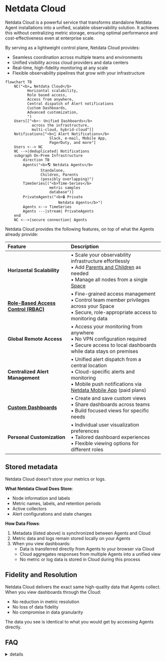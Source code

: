 # Netdata Cloud

Netdata Cloud is a powerful service that transforms standalone Netdata Agent installations into a unified, scalable observability solution. It achieves this without centralizing metric storage, ensuring optimal performance and cost-effectiveness even at enterprise scale.

By serving as a lightweight control plane, Netdata Cloud provides:

- Seamless coordination across multiple teams and environments
- Unified visibility across cloud providers and data centers
- Real-time, high-fidelity monitoring at any scale
- Flexible observability pipelines that grow with your infrastructure

```mermaid
flowchart TB
    NC("<b>☁️ Netdata Cloud</b>
          Horizontal scalability,
          Role based access,
          Access from anywhere,
          Central dispatch of Alert notifications
          Custom Dashboards,
          Advanced customization,
          ")
    Users[["<b>✨ Unified Dashboards</b>
            across the infrastructure,
            multi-cloud, hybrid-cloud"]]
    Notifications["<b>🔔 Alert Notifications</b>
                    Slack, e-mail, Mobile App,
                    PagerDuty, and more"]
    Users <--> NC
    NC -->|deduplicated| Notifications
    subgraph On-Prem Infrastructure
        direction TB
        Agents("<b>🌎 Netdata Agents</b>
                Standalone,
                Children, Parents
                (possibly overlapping)")
        TimeSeries[("<b>Time-Series</b>
                    metric samples
                    database")]
        PrivateAgents("<b>🔒 Private
                        Netdata Agents</b>")
        Agents <--> TimeSeries
        Agents ---|stream| PrivateAgents
    end
    NC <-->|secure connection| Agents
```

Netdata Cloud provides the following features, on top of what the Agents already provide:

| Feature                                                                                                                 | Description                                                                                                                                                                                                                                                                      |
|:------------------------------------------------------------------------------------------------------------------------|:---------------------------------------------------------------------------------------------------------------------------------------------------------------------------------------------------------------------------------------------------------------------------------|
| **Horizontal Scalability**                                                                                              | • Scale your observability infrastructure effortlessly<br/>• Add [Parents and Children](/docs/observability-centralization-points/README.md) as needed<br/>• Manage all nodes from a single [Space](/docs/netdata-cloud/organize-your-infrastructure-invite-your-team.md#spaces) |
| [**Role-Based Access Control (RBAC)**](/docs/netdata-cloud/authentication-and-authorization/role-based-access-model.md) | • Fine-grained access management<br/>• Control team member privileges across your Space<br/>• Secure, role-appropriate access to monitoring data                                                                                                                                 |
| **Global Remote Access**                                                                                                | • Access your monitoring from anywhere<br/>• No VPN configuration required<br/>• Secure access to local dashboards while data stays on premises                                                                                                                                  |
| **Centralized Alert Management**                                                                                        | • Unified alert dispatch from a central location<br/>• Cloud-specific alerts and monitoring<br/>• Mobile push notifications via [Netdata Mobile App](/integrations/cloud-notifications/integrations/netdata_mobile_app.md) (paid plans)                                          |
| [**Custom Dashboards**](/docs/dashboards-and-charts/dashboards-tab.md)                                                  | • Create and save custom views<br/>• Share dashboards across teams<br/>• Build focused views for specific needs                                                                                                                                                                  |
| **Personal Customization**                                                                                              | • Individual user visualization preferences<br/>• Tailored dashboard experiences<br/>• Flexible viewing options for different roles                                                                                                                                              |

## Stored metadata

Netdata Cloud doesn't store your metrics or logs.

**What Netdata Cloud Does Store**:

- Node information and labels
- Metric names, labels, and retention periods
- Active collectors
- Alert configurations and state changes

**How Data Flows**:

1. Metadata (listed above) is synchronized between Agents and Cloud
2. Metric data and logs remain stored locally on your Agents
3. When you view dashboards:
    - Data is transferred directly from Agents to your browser via Cloud
    - Cloud aggregates responses from multiple Agents into a unified view
    - No metric or log data is stored in Cloud during this process

## Fidelity and Resolution

Netdata Cloud delivers the exact same high-quality data that Agents collect. When you view dashboards through the Cloud:

- No reduction in metric resolution
- No loss of data fidelity
- No compromise in data granularity

The data you see is identical to what you would get by accessing Agents directly.

## FAQ

<details><summary>details</summary>

### Does the Cloud require Observability Centralization Points?

No. Any or all Agents can be connected directly to the Cloud.

We recommend creating [Observability Centralization Points](/docs/observability-centralization-points/README.md), as required for operational efficiency (ephemeral nodes, teams or services isolation, central control of alerts, production systems performance), security policies (internet isolation), or cost optimization (use existing capacities before allocating new ones).

### When I have Parents, do I need to connect the Children to the Cloud too?

No, it is not necessary, but it provides high availability.

When Parents are connected to the Cloud, all their Children are available via them.

When multiple Parents store data from the same Children (in clusters or multi-level hierarchies), the Cloud queries each unique node once through a single available Parent.

The Cloud prefers:

- The most distant (from the Child) Parent that is available when doing metrics visualization queries (since usually these Parents have been added for this purpose).

- The closest (to the Child) Parent available for [Top Monitoring](/docs/top-monitoring-netdata-functions.md). The streaming protocol of Parents and Children is able to forward such requests to the leaf child, via the Parents, to respond with live and accurate data.

Children may be connected to the Cloud for high-availability, in cases where their Parents become unreachable.

</details>
